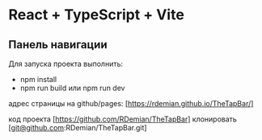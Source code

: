 # React + TypeScript + Vite

## Панель навигации

Для запуска проекта выполнить:
- npm install
- npm run build или npm run dev

адрес страницы на github/pages: [https://rdemian.github.io/TheTapBar/]

код проекта [https://github.com/RDemian/TheTapBar]
клонировать [git@github.com:RDemian/TheTapBar.git]